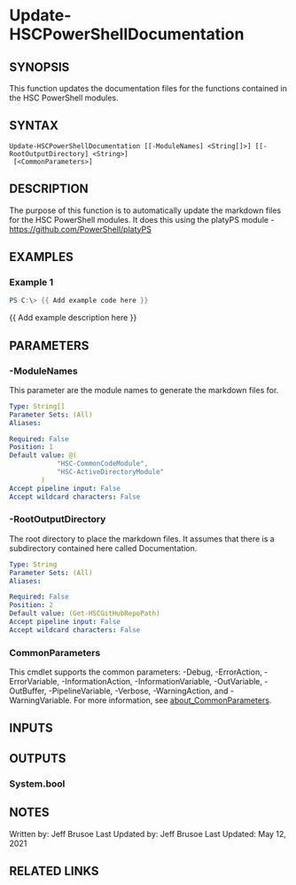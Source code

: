 # Update-HSCPowerShellDocumentation

## SYNOPSIS
This function updates the documentation files for the functions
contained in the HSC PowerShell modules.

## SYNTAX

```
Update-HSCPowerShellDocumentation [[-ModuleNames] <String[]>] [[-RootOutputDirectory] <String>]
 [<CommonParameters>]
```

## DESCRIPTION
The purpose of this function is to automatically update the markdown
files for the HSC PowerShell modules.
It does this using the
platyPS module - https://github.com/PowerShell/platyPS

## EXAMPLES

### Example 1
```powershell
PS C:\> {{ Add example code here }}
```

{{ Add example description here }}

## PARAMETERS

### -ModuleNames
This parameter are the module names to generate the markdown files for.

```yaml
Type: String[]
Parameter Sets: (All)
Aliases:

Required: False
Position: 1
Default value: @(
			"HSC-CommonCodeModule",
			"HSC-ActiveDirectoryModule"
		)
Accept pipeline input: False
Accept wildcard characters: False
```

### -RootOutputDirectory
The root directory to place the markdown files.
It assumes that there is
a subdirectory contained here called Documentation.

```yaml
Type: String
Parameter Sets: (All)
Aliases:

Required: False
Position: 2
Default value: (Get-HSCGitHubRepoPath)
Accept pipeline input: False
Accept wildcard characters: False
```

### CommonParameters
This cmdlet supports the common parameters: -Debug, -ErrorAction, -ErrorVariable, -InformationAction, -InformationVariable, -OutVariable, -OutBuffer, -PipelineVariable, -Verbose, -WarningAction, and -WarningVariable. For more information, see [about_CommonParameters](http://go.microsoft.com/fwlink/?LinkID=113216).

## INPUTS

## OUTPUTS

### System.bool
## NOTES
Written by: Jeff Brusoe
Last Updated by: Jeff Brusoe
Last Updated: May 12, 2021

## RELATED LINKS
